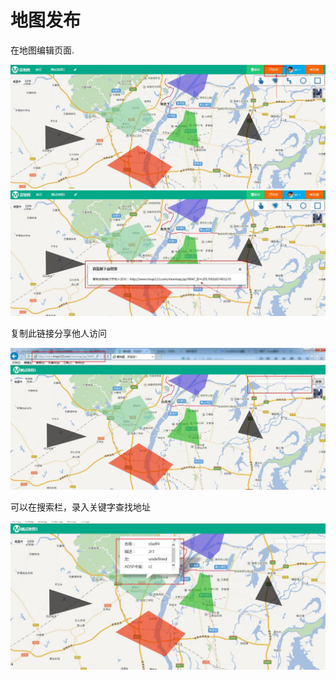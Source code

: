 # 地图发布

在地图编辑页面.

![](/assets/13.jpg)![](/assets/14.jpg)

复制此链接分享他人访问

![](/assets/15.jpg)

可以在搜索栏，录入关键字查找地址

![](/assets/16.jpg)

